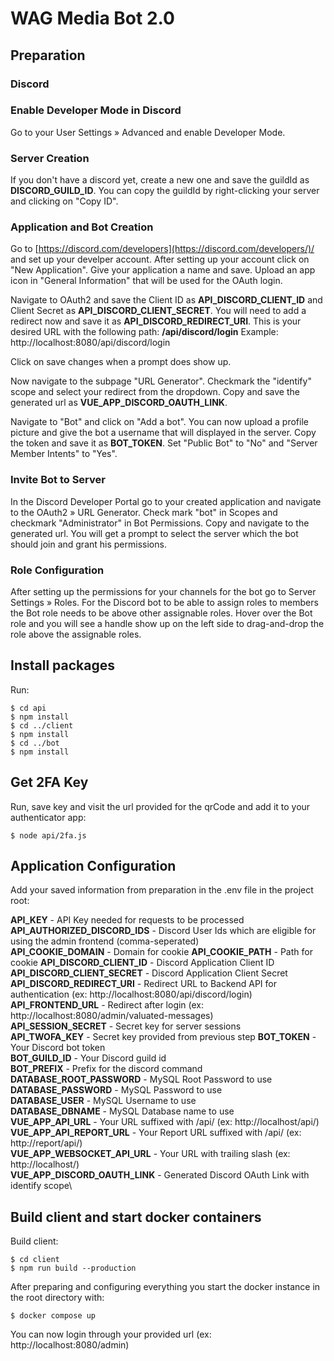# WAG Media Bot 2.0

## Preparation

### Discord

### Enable Developer Mode in Discord
Go to your User Settings » Advanced and enable Developer Mode.

### Server Creation

If you don't have a discord yet, create a new one and save the guildId as **DISCORD_GUILD_ID**. You can copy the guildId by right-clicking your server and clicking on "Copy ID".

### Application and Bot Creation

Go to [https://discord.com/developers](https://discord.com/developers/)/ and set up your develper account. After setting up your account click on "New Application". Give your application a name and save. Upload an app icon in "General Information" that will be used for the OAuth login.

Navigate to OAuth2 and save the Client ID as **API_DISCORD_CLIENT_ID** and Client Secret as **API_DISCORD_CLIENT_SECRET**. You will need to add a redirect now and save it as **API_DISCORD_REDIRECT_URI**. This is your desired URL with the following path: **/api/discord/login**
Example: http://localhost:8080/api/discord/login

Click on save changes when a prompt does show up.

Now navigate to the subpage "URL Generator". Checkmark the "identify" scope and select your redirect from the dropdown. Copy and save the generated url as **VUE_APP_DISCORD_OAUTH_LINK**.

Navigate to "Bot" and click on "Add a bot". You can now upload a profile picture and give the bot a username that will displayed in the server. Copy the token and save it as **BOT_TOKEN**. Set "Public Bot" to "No" and "Server Member Intents" to "Yes".

### Invite Bot to Server

In the Discord Developer Portal go to your created application and navigate to the OAuth2 » URL Generator. Check mark "bot" in Scopes and checkmark "Administrator" in Bot Permissions. Copy and navigate to the generated url. You will get a prompt to select the server which the bot should join and grant his permissions.

### Role Configuration

After setting up the permissions for your channels for the bot go to  Server Settings  »  Roles. For the Discord bot to be able to assign roles to members the Bot role needs to be above other assignable roles. Hover over the Bot role and you will see a handle show up on the left side to drag-and-drop the role above the assignable roles. 

## Install packages

Run:

```
$ cd api
$ npm install
$ cd ../client
$ npm install
$ cd ../bot
$ npm install
````

## Get 2FA Key
Run, save key and visit the url provided for the qrCode and add it to your authenticator app:
```
$ node api/2fa.js
```

## Application Configuration


Add your saved information from preparation in the .env file in the project root:

**API_KEY** - API Key needed for requests to be processed\
**API_AUTHORIZED_DISCORD_IDS** - Discord User Ids which are eligible for using the admin frontend (comma-seperated) \
**API_COOKIE_DOMAIN** - Domain for cookie
**API_COOKIE_PATH** - Path for cookie
**API_DISCORD_CLIENT_ID** - Discord Application Client ID\
**API_DISCORD_CLIENT_SECRET** - Discord Application Client Secret\
**API_DISCORD_REDIRECT_URI** - Redirect URL to Backend API for authentication (ex: http://localhost:8080/api/discord/login) \
**API_FRONTEND_URL** - Redirect after login (ex: http://localhost:8080/admin/valuated-messages) \
**API_SESSION_SECRET** - Secret key for server sessions\
**API_TWOFA_KEY** - Secret key provided from previous step
**BOT_TOKEN** - Your Discord bot token\
**BOT_GUILD_ID** - Your Discord guild id\
**BOT_PREFIX** - Prefix for the discord command \
**DATABASE_ROOT_PASSWORD** - MySQL Root Password to use \
**DATABASE_PASSWORD** - MySQL Password to use \
**DATABASE_USER** - MySQL Username to use \
**DATABASE_DBNAME** - MySQL Database name to use \
**VUE_APP_API_URL** -  Your URL suffixed with /api/ (ex: http://localhost/api/)\
**VUE_APP_API_REPORT_URL** -  Your Report URL suffixed with /api/ (ex: http://report/api/)\
**VUE_APP_WEBSOCKET_API_URL** - Your URL with trailing slash (ex: http://localhost/) \
**VUE_APP_DISCORD_OAUTH_LINK** - Generated Discord OAuth Link with identify scope\

## Build client and start docker containers
Build client:
```
$ cd client
$ npm run build --production
```

After preparing and configuring everything you start the docker instance in the root directory with:
```
$ docker compose up
```
You can now login through your provided url (ex: http://localhost:8080/admin)